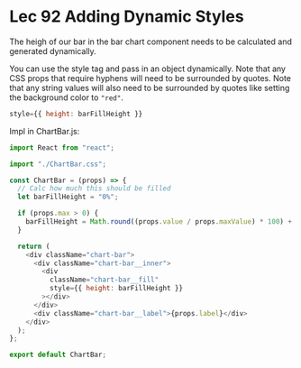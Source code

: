 # Lec 92 Adding Dynamic Styles

The heigh of our bar in the bar chart component needs to be calculated and generated dynamically.

You can use the style tag and pass in an object dynamically. Note that any CSS props that require hyphens will need to be surrounded by quotes. Note that any string values will also need to be surrounded by quotes like setting the background color to `"red"`.

```js
style={{ height: barFillHeight }}
```

Impl in ChartBar.js:

```js
import React from "react";

import "./ChartBar.css";

const ChartBar = (props) => {
  // Calc how much this should be filled
  let barFillHeight = "0%";

  if (props.max > 0) {
    barFillHeight = Math.round((props.value / props.maxValue) * 100) + "%";
  }

  return (
    <div className="chart-bar">
      <div className="chart-bar__inner">
        <div
          className="chart-bar__fill"
          style={{ height: barFillHeight }}
        ></div>
      </div>
      <div className="chart-bar__label">{props.label}</div>
    </div>
  );
};

export default ChartBar;
```
